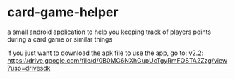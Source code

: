 # card-game-helper
a small android application to help you keeping track of players points during a card game or similar things

if you just want to download the apk file to use the app, go to:
v2.2: https://drive.google.com/file/d/0B0MG6NXhGupUcTgyRmFOSTA2Zzg/view?usp=drivesdk
